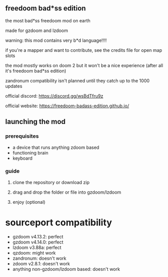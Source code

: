 ## freedoom bad*ss edition

the most bad*ss freedoom mod on earth

made for gzdoom and lzdoom

warning: this mod contains very b*d language!!!!

if you're a mapper and want to contribute, see the credits file for open map slots

the mod mostly works on doom 2 but it won't be a nice experience (after all it's freedoom bad*ss edition)

zandronum compatibility isn't planned until they catch up to the 1000 updates

official discord: https://discord.gg/wsBdTfru9z

official website: https://freedoom-badass-edition.github.io/

## launching the mod

### prerequisites

- a device that runs anything zdoom based
- functioning brain
- keyboard

### guide

1. clone the repository or download zip 

2. drag and drop the folder or file into gzdoom/lzdoom

3. enjoy (optional)

# sourceport compatibility

* gzdoom v4.13.2: perfect
* gzdoom v4.14.0: perfect
* lzdoom v3.88a: perfect
* qzdoom: might work
* zandronum: doesn't work
* zdoom v2.8.1: doesn't work
* anything non-gzdoom/lzdoom based: doesn't work